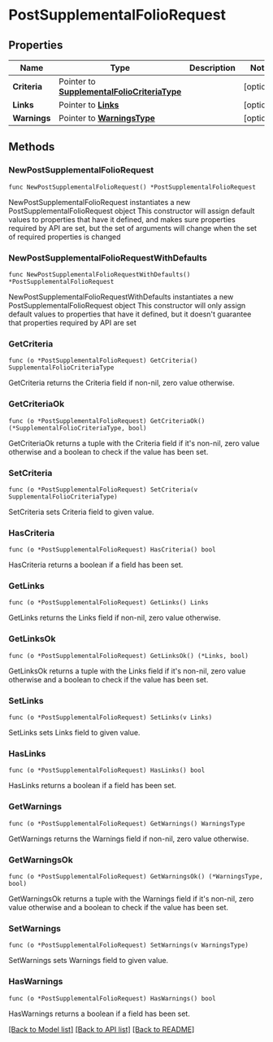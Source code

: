 # PostSupplementalFolioRequest

## Properties

Name | Type | Description | Notes
------------ | ------------- | ------------- | -------------
**Criteria** | Pointer to [**SupplementalFolioCriteriaType**](SupplementalFolioCriteriaType.md) |  | [optional] 
**Links** | Pointer to [**Links**](Links.md) |  | [optional] 
**Warnings** | Pointer to [**WarningsType**](WarningsType.md) |  | [optional] 

## Methods

### NewPostSupplementalFolioRequest

`func NewPostSupplementalFolioRequest() *PostSupplementalFolioRequest`

NewPostSupplementalFolioRequest instantiates a new PostSupplementalFolioRequest object
This constructor will assign default values to properties that have it defined,
and makes sure properties required by API are set, but the set of arguments
will change when the set of required properties is changed

### NewPostSupplementalFolioRequestWithDefaults

`func NewPostSupplementalFolioRequestWithDefaults() *PostSupplementalFolioRequest`

NewPostSupplementalFolioRequestWithDefaults instantiates a new PostSupplementalFolioRequest object
This constructor will only assign default values to properties that have it defined,
but it doesn't guarantee that properties required by API are set

### GetCriteria

`func (o *PostSupplementalFolioRequest) GetCriteria() SupplementalFolioCriteriaType`

GetCriteria returns the Criteria field if non-nil, zero value otherwise.

### GetCriteriaOk

`func (o *PostSupplementalFolioRequest) GetCriteriaOk() (*SupplementalFolioCriteriaType, bool)`

GetCriteriaOk returns a tuple with the Criteria field if it's non-nil, zero value otherwise
and a boolean to check if the value has been set.

### SetCriteria

`func (o *PostSupplementalFolioRequest) SetCriteria(v SupplementalFolioCriteriaType)`

SetCriteria sets Criteria field to given value.

### HasCriteria

`func (o *PostSupplementalFolioRequest) HasCriteria() bool`

HasCriteria returns a boolean if a field has been set.

### GetLinks

`func (o *PostSupplementalFolioRequest) GetLinks() Links`

GetLinks returns the Links field if non-nil, zero value otherwise.

### GetLinksOk

`func (o *PostSupplementalFolioRequest) GetLinksOk() (*Links, bool)`

GetLinksOk returns a tuple with the Links field if it's non-nil, zero value otherwise
and a boolean to check if the value has been set.

### SetLinks

`func (o *PostSupplementalFolioRequest) SetLinks(v Links)`

SetLinks sets Links field to given value.

### HasLinks

`func (o *PostSupplementalFolioRequest) HasLinks() bool`

HasLinks returns a boolean if a field has been set.

### GetWarnings

`func (o *PostSupplementalFolioRequest) GetWarnings() WarningsType`

GetWarnings returns the Warnings field if non-nil, zero value otherwise.

### GetWarningsOk

`func (o *PostSupplementalFolioRequest) GetWarningsOk() (*WarningsType, bool)`

GetWarningsOk returns a tuple with the Warnings field if it's non-nil, zero value otherwise
and a boolean to check if the value has been set.

### SetWarnings

`func (o *PostSupplementalFolioRequest) SetWarnings(v WarningsType)`

SetWarnings sets Warnings field to given value.

### HasWarnings

`func (o *PostSupplementalFolioRequest) HasWarnings() bool`

HasWarnings returns a boolean if a field has been set.


[[Back to Model list]](../README.md#documentation-for-models) [[Back to API list]](../README.md#documentation-for-api-endpoints) [[Back to README]](../README.md)


